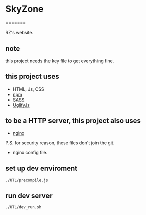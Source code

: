 # SkyZone
=======

RZ's website.

## note
this project needs the key file to get everything fine.

## this project uses
* HTML, Js, CSS
* [npm](https://www.npmjs.com/)
* [SASS](http://sass-lang.com/)
* [UglifyJs](http://lisperator.net/uglifyjs/)

## to be a HTTP server, this project also uses
* [nginx](http://nginx.org/)

P.S. for security reason, these files don't join the git.
* nginx config file.

## set up dev enviroment
```
./UTL/precompile.js
```

## run dev server
```
./UTL/dev_run.sh
```
